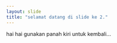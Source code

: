 ```yaml
---
layout: slide
title: "selamat datang di slide ke 2."
---
```

hai hai
gunakan panah kiri untuk kembali...
